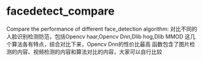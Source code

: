 # facedetect_compare
Compare the performance of different face_detection algorithm:
对比不同的人脸识别检测防范，包括Opencv haar,Opencv Dnn,Dlib hog,Dlib MMOD
这几个算法各有特点，综合对比下来，Opencv Dnn的性价比最高
函数包含了图片检测的内容、视频检测的内容和算法对比的内容，大家可以自行比较
